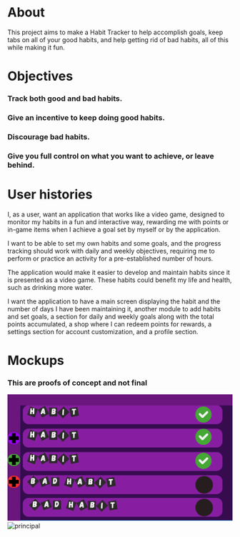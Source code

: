 # About
This project aims to make a Habit Tracker to help accomplish goals, keep tabs on all of your good habits, and help getting rid of bad habits, all of this while making it fun.

# Objectives
### Track both good and bad habits.
### Give an incentive to keep doing good habits.
### Discourage bad habits.
### Give you full control on what you want to achieve, or leave behind.

# User histories
I, as a user, want an application that works like a video game, designed to monitor my habits in a fun and interactive way, rewarding me with points or in-game items when I achieve a goal set by myself or by the application.

I want to be able to set my own habits and some goals, and the progress tracking should work with daily and weekly objectives, requiring me to perform or practice an activity for a pre-established number of hours.

The application would make it easier to develop and maintain habits since it is presented as a video game. These habits could benefit my life and health, such as drinking more water.

I want the application to have a main screen displaying the habit and the number of days I have been maintaining it, another module to add habits and set goals, a section for daily and weekly goals along with the total points accumulated, a shop where I can redeem points for rewards, a settings section for account customization, and a profile section.

# Mockups
### This are proofs of concept and not final
![principal](mockups/Principal.png)
![principal](mockups/Añadir.png)




